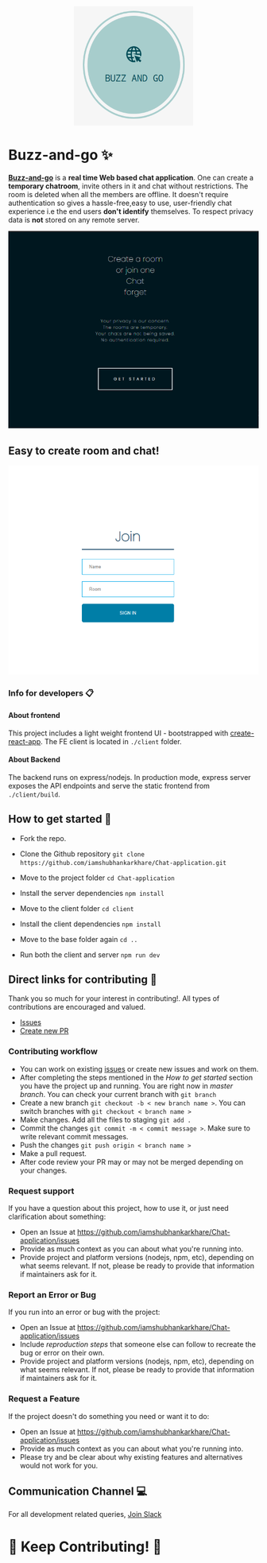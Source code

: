 <p align="center">
    <img src="client/src/components/Images/4.PNG" width="240" height="240" />
</p>

Buzz-and-go :sparkles:
============

[**Buzz-and-go**](https://buzz-and-go.herokuapp.com/) is a **real time Web based chat application**. One can create a **temporary chatroom**, invite others in it and chat without restrictions. The room is deleted when all the members are offline. It doesn't require authentication so gives a hassle-free,easy to use, user-friendly chat experience i.e  the end users  **don't identify**  themselves. To respect privacy data is  **not**  stored on any remote server.

<p align="center">
    <img src="client/src/components/Images/1.PNG" />
</p>

## Easy to create room and chat!
<p align="center">
    <img src="client/src/components/Images/2.PNG"/>
</p>


### Info for developers :clipboard:
#### About frontend
This project includes a light weight frontend UI - bootstrapped with  [create-react-app](https://reactjs.org/docs/create-a-new-react-app.html). The FE client is located in  `./client`  folder.  
#### About Backend
The backend runs on express/nodejs. In production mode, express server exposes the API endpoints and serve the static frontend from  `./client/build`.

## How to get started :book:

 -  Fork the repo.
 - Clone the Github repository 
 `git clone https://github.com/iamshubhankarkhare/Chat-application.git`
 - Move to the project folder 
 `cd Chat-application`
 
 - Install the server dependencies `npm install`
 - Move to the client folder `cd client`
 - Install the client dependencies `npm install`
 - Move to the base folder again `cd ..`
 - Run both the client and server `npm run dev`
 
## Direct links for contributing :link:
Thank you so much for your interest in contributing!.
All types of contributions are encouraged and valued.

* [Issues](https://github.com/iamshubhankarkhare/Chat-application/issues)
* [Create new PR](https://github.com/iamshubhankarkhare/Chat-application/pulls)

### Contributing workflow
- You can work on existing [issues](https://github.com/iamshubhankarkhare/Chat-application/issues) or create new issues and work on them.
 - After completing the steps mentioned in the *How to get started* section you have the project up and running. You are right now in *master branch*. You can check your current branch with `git branch` 
 - Create a new branch `git checkout -b < new branch name >`. You can switch branches with `git checkout < branch name >` 
 - Make changes. Add all the files to staging `git add .`
 - Commit the changes `git commit -m < commit message >`. Make sure to write relevant commit messages.
 - Push the changes  `git push origin < branch name >`
 - Make a pull request.
 - After code review your PR may or may not be merged depending on your changes.
 
### Request support
If you have a question about this project, how to use it, or just need clarification about something:
 - Open an Issue at https://github.com/iamshubhankarkhare/Chat-application/issues
 -   Provide as much context as you can about what you're running into.
 -  Provide project and platform versions (nodejs, npm, etc), depending on what seems relevant. If not, please be ready to provide that information if maintainers ask for it.
 
 ###  Report an Error or Bug
 If you run into an error or bug with the project:

-   Open an Issue at  https://github.com/iamshubhankarkhare/Chat-application/issues
-   Include  _reproduction steps_  that someone else can follow to recreate the bug or error on their own.
-   Provide project and platform versions (nodejs, npm, etc), depending on what seems relevant. If not, please be ready to provide that information if maintainers ask for it.

### Request a Feature
If the project doesn't do something you need or want it to do:

-   Open an Issue at  https://github.com/iamshubhankarkhare/Chat-application/issues
-   Provide as much context as you can about what you're running into.
-   Please try and be clear about why existing features and alternatives would not work for you.

## Communication Channel :computer:
For all development related queries, [Join Slack](https://join.slack.com/t/buzz-and-godevelopers/shared_invite/zt-jkjlcyxe-LH0EyNhz6~s~O8fweNiT1Q) 


# :large_blue_diamond: Keep Contributing! :large_blue_diamond:
